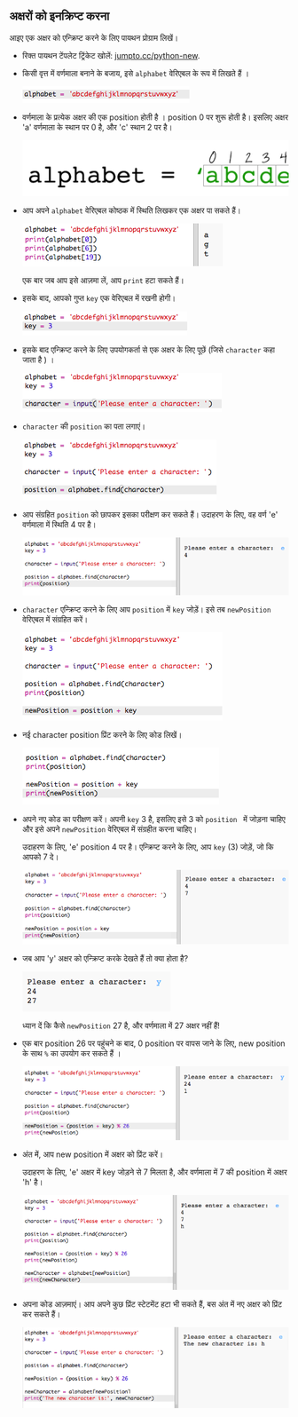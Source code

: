 ## अक्षरों को इनक्रिप्ट करना

आइए एक अक्षर को एन्क्रिप्ट करने के लिए पायथन प्रोग्राम लिखें।

+ रिक्त पायथन टेंपलेट ट्रिंकेट खोलें: <a href="http://jumpto.cc/python-new" target="_blank">jumpto.cc/python-new</a>.

+ किसी वृत्त में वर्णमाला बनाने के बजाय, इसे `alphabet` वेरिएबल के रूप में लिखते हैं ।
    
    ![स्क्रीनशॉट](images/messages-alphabet.png)

+ वर्णमाला के प्रत्येक अक्षर की एक position होती है । position 0 पर शुरू होती है। इसलिए अक्षर 'a' वर्णमाला के स्थान पर 0 है, और 'c' स्थान 2 पर है।
    
    ![स्क्रीनशॉट](images/messages-array.png)

+ आप अपने ` alphabet ` वेरिएबल कोष्ठक में स्थिति लिखकर एक अक्षर पा सकते हैं।
    
    ![स्क्रीनशॉट](images/messages-alphabet-array.png)
    
    एक बार जब आप इसे आज़मा लें, आप ` print ` हटा सकते हैं।

+ इसके बाद, आपको गुप्त `key` एक वेरिएबल में रखनी होगी।
    
    ![स्क्रीनशॉट](images/messages-key.png)

+ इसके बाद एन्क्रिप्ट करने के लिए उपयोगकर्ता से एक अक्षर के लिए पूछें (जिसे ` character ` कहा जाता है ) ।
    
    ![स्क्रीनशॉट](images/messages-character.png)

+ `character` की `position` का पता लगाएं।
    
    ![स्क्रीनशॉट](images/messages-position.png)

+ आप संग्रहित `position` को छापकर इसका परीक्षण कर सकते हैं। उदाहरण के लिए, वह वर्ण 'e' वर्णमाला में स्थिति 4 पर है।
    
    ![स्क्रीनशॉट](images/messages-position-test.png)

+ `character` एन्क्रिप्ट करने के लिए आप `position` में `key` जोड़ें। इसे तब `newPosition` वेरिएबल में संग्रहित करें।
    
    ![स्क्रीनशॉट](images/messages-newposition.png)

+ नई character position प्रिंट करने के लिए कोड लिखें।
    
    ![स्क्रीनशॉट](images/messages-newposition-print.png)

+ अपने नए कोड का परीक्षण करें। अपनी `key` 3 है, इसलिए इसे 3 को `position ` में जोड़ना चाहिए और इसे अपने `newPosition` वेरिएबल में संग्रहीत करना चाहिए।
    
    उदाहरण के लिए, 'e' position 4 पर है। एन्क्रिप्ट करने के लिए, आप `key` (3) जोड़ें, जो कि आपको 7 दे।
    
    ![स्क्रीनशॉट](images/messages-newposition-test.png)

+ जब आप 'y' अक्षर को एन्क्रिप्ट करके देखते हैं तो क्या होता है?
    
    ![स्क्रीनशॉट](images/messages-modulus-bug.png)
    
    ध्यान दें कि कैसे `newPosition` 27 है, और वर्णमाला में 27 अक्षर नहीं हैं!

+ एक बार position 26 पर पहुंचने क बाद, 0 position पर वापस जाने के लिए, new position के साथ `%` का उपयोग कर सकते हैं ।
    
    ![स्क्रीनशॉट](images/messages-modulus.png)

+ अंत में, आप new position में अक्षर को प्रिंट करें।
    
    उदाहरण के लिए, 'e' अक्षर में key जोड़ने से 7 मिलता है, और वर्णमाला में 7 की position में अक्षर 'h' है।
    
    ![स्क्रीनशॉट](images/messages-newcharacter.png)

+ अपना कोड आज़माएं। आप अपने कुछ प्रिंट स्टेटमेंट हटा भी सकते हैं, बस अंत में नए अक्षर को प्रिंट कर सकते हैं।
    
    ![स्क्रीनशॉट](images/messages-enc-test.png)
